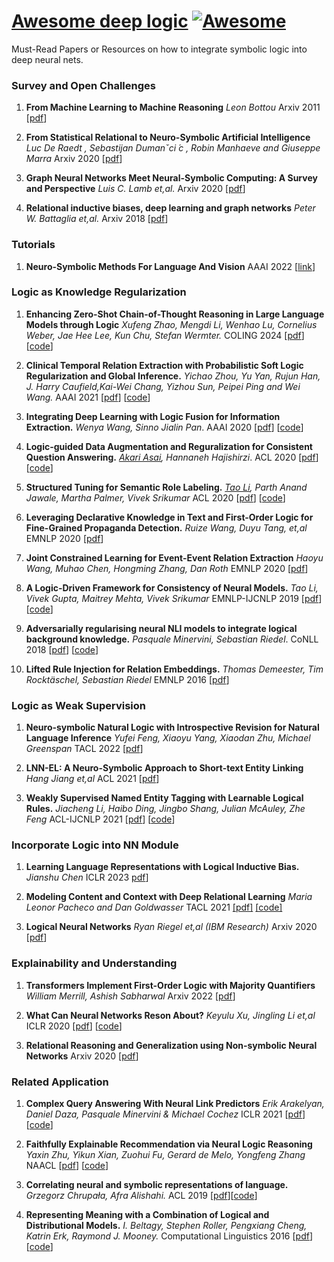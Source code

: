 # [Awesome deep logic](https://github.com/ccclyu/awesome-deeplogic) [![Awesome](https://cdn.rawgit.com/sindresorhus/awesome/d7305f38d29fed78fa85652e3a63e154dd8e8829/media/badge.svg)](https://github.com/sindresorhus/awesome)

Must-Read Papers or Resources on how to integrate symbolic logic into deep neural nets.

### Survey and Open Challenges

1. **From Machine Learning to Machine Reasoning** *Leon Bottou* Arxiv 2011 [[pdf](https://arxiv.org/abs/1102.1808)]

1. **From Statistical Relational to Neuro-Symbolic Artificial Intelligence** *Luc De Raedt , Sebastijan Dumanˇci ́c , Robin Manhaeve and Giuseppe Marra* Arxiv 2020 [[pdf](https://arxiv.org/pdf/2003.08316.pdf)]

1. **Graph Neural Networks Meet Neural-Symbolic Computing: A Survey and Perspective** *Luis C. Lamb et,al.* Arxiv 2020 [[pdf](https://arxiv.org/pdf/2003.00330.pdf)]

1. **Relational inductive biases, deep learning and graph networks**  *Peter W. Battaglia et,al.* Arxiv 2018 [[pdf](https://arxiv.org/pdf/1806.01261.pdf)]


### Tutorials

1. **Neuro-Symbolic Methods For Language And Vision** AAAI 2022 [[link](https://sites.google.com/allenai.org/nsmlv-tutorial-aaai-22)]


### Logic as Knowledge Regularization
1. **Enhancing Zero-Shot Chain-of-Thought Reasoning in Large Language Models through Logic** *Xufeng Zhao, Mengdi Li, Wenhao Lu, Cornelius Weber, Jae Hee Lee, Kun Chu, Stefan Wermter.* COLING 2024 [[pdf](https://arxiv.org/abs/2309.13339)] [[code](https://github.com/xf-zhao/LoT)]

1. **Clinical Temporal Relation Extraction with Probabilistic Soft Logic Regularization and Global Inference.** *Yichao Zhou, Yu Yan, Rujun Han, J. Harry Caufield,Kai-Wei Chang, Yizhou Sun, Peipei Ping and Wei Wang.* AAAI 2021 [[pdf](https://arxiv.org/pdf/2012.08790.pdf)] [[code](https://github.com/yuyanislearning/CTRL-PG)]

1. **Integrating Deep Learning with Logic Fusion for Information Extraction.** *Wenya Wang, Sinno Jialin Pan*. AAAI 2020 [[pdf](https://arxiv.org/pdf/1912.03041.pdf)] [[code](https://github.com/happywwy/RuleFusionForIE)] 

1. **Logic-guided Data Augmentation and Reguralization for Consistent Question Answering.** *[Akari Asai](https://akariasai.github.io/), Hannaneh Hajishirzi*. ACL 2020 [[pdf](https://arxiv.org/pdf/2004.10157.pdf)] [[code](https://github.com/AkariAsai/logic_guided_qa)]

1. **Structured Tuning for Semantic Role Labeling.** *[Tao Li](https://www.cs.utah.edu/~tli/), Parth Anand Jawale, Martha Palmer, Vivek Srikumar* ACL 2020 [[pdf](https://arxiv.org/pdf/2005.00496.pdf)] [[code](https://github.com/utahnlp/structured_tuning_srl)]

1. **Leveraging Declarative Knowledge in Text and First-Order Logic for Fine-Grained Propaganda Detection.** *Ruize Wang, Duyu Tang, et,al* EMNLP 2020 [[pdf](https://arxiv.org/pdf/2004.14201.pdf)]

1. **Joint Constrained Learning for Event-Event Relation Extraction** *Haoyu Wang, Muhao Chen, Hongming Zhang, Dan Roth* EMNLP 2020 [[pdf](https://arxiv.org/pdf/2010.06727.pdf)]

1. **A Logic-Driven Framework for Consistency of Neural Models.** *Tao Li, Vivek Gupta, Maitrey Mehta, Vivek Srikumar* EMNLP-IJCNLP 2019 [[pdf](https://www.aclweb.org/anthology/D19-1405/)] [[code](https://github.com/utahnlp/consistency)]

1. **Adversarially regularising neural NLI models to integrate logical background knowledge.** *Pasquale Minervini, Sebastian Riedel*. CoNLL 2018 [[pdf](https://www.aclweb.org/anthology/K18-1007.pdf)] [[code](https://github.com/uclnlp/adversarial-nli)]

1. **Lifted Rule Injection for Relation Embeddings.** *Thomas Demeester, Tim Rocktäschel, Sebastian Riedel* EMNLP 2016 [[pdf](https://www.aclweb.org/anthology/D16-1146.pdf)] 

### Logic as Weak Supervision

1. **Neuro-symbolic Natural Logic with Introspective Revision for Natural Language Inference** *Yufei Feng, Xiaoyu Yang, Xiaodan Zhu, Michael Greenspan* TACL 2022 [[pdf](https://arxiv.org/pdf/2203.04857.pdf)]

1. **LNN-EL: A Neuro-Symbolic Approach to Short-text Entity Linking** *Hang Jiang et,al* ACL 2021 [[pdf](https://aclanthology.org/2021.acl-long.64.pdf)]  

1. **Weakly Supervised Named Entity Tagging with Learnable Logical Rules.**  *Jiacheng Li, Haibo Ding, Jingbo Shang, Julian McAuley, Zhe Feng* ACL-IJCNLP 2021 [[pdf](https://aclanthology.org/2021.acl-long.352.pdf)] [[code](https://github.com/JiachengLi1995/TALLOR)] 


### Incorporate Logic into NN Module

1. **Learning Language Representations with Logical Inductive Bias.** *Jianshu Chen* ICLR 2023 [pdf](https://openreview.net/pdf?id=rGeZuBRahju)]

1. **Modeling Content and Context with Deep Relational Learning** *Maria Leonor Pacheco and Dan Goldwasser* TACL 2021 [[pdf]](https://www.aclweb.org/anthology/2021.tacl-1.7.pdf) [[code]](https://gitlab.com/purdueNlp/DRaiL/)

1. **Logical Neural Networks** *Ryan Riegel et,al (IBM Research)* Arxiv 2020 [[pdf](https://arxiv.org/pdf/2006.13155.pdf)]


### Explainability and Understanding

1. **Transformers Implement First-Order Logic with Majority Quantifiers** *William Merrill, Ashish Sabharwal* Arxiv 2022 [[pdf](https://arxiv.org/abs/2210.02671)]

1. **What Can Neural Networks Reson About?**  *Keyulu Xu, Jingling Li et,al* ICLR 2020 [[pdf](https://arxiv.org/pdf/1905.13211.pdf)] [[code](https://github.com/NNReasoning/What-Can-Neural-Networks-Reason-About)]

1. **Relational Reasoning and Generalization using Non-symbolic Neural Networks** Arxiv 2020 [[pdf](https://arxiv.org/pdf/2006.07968.pdf)]


### Related Application

1. **Complex Query Answering With Neural Link Predictors** *Erik Arakelyan, Daniel Daza, Pasquale Minervini & Michael Cochez* ICLR 2021 [[pdf](https://openreview.net/pdf?id=Mos9F9kDwkz)] [[code](https://github.com/uclnlp/cqd)]

1. **Faithfully Explainable Recommendation via Neural Logic Reasoning** *Yaxin Zhu, Yikun Xian, Zuohui Fu, Gerard de Melo, Yongfeng Zhang* NAACL [[pdf](https://www.aclweb.org/anthology/2021.naacl-main.245.pdf)] [[code](https://github.com/orcax/LOGER)]

1. **Correlating neural and symbolic representations of language.** *Grzegorz Chrupała, Afra Alishahi.* ACL 2019 [[pdf](https://www.aclweb.org/anthology/P19-1283.pdf)][[code](https://github.com/gchrupala/ursa)]

1. **Representing Meaning with a Combination of Logical and Distributional Models.** *I. Beltagy, Stephen Roller, Pengxiang Cheng, Katrin Erk, Raymond J. Mooney.* Computational Linguistics 2016 [[pdf](https://www.aclweb.org/anthology/J16-4007.pdf)] [[code](https://github.com/ibeltagy/rrr)]
